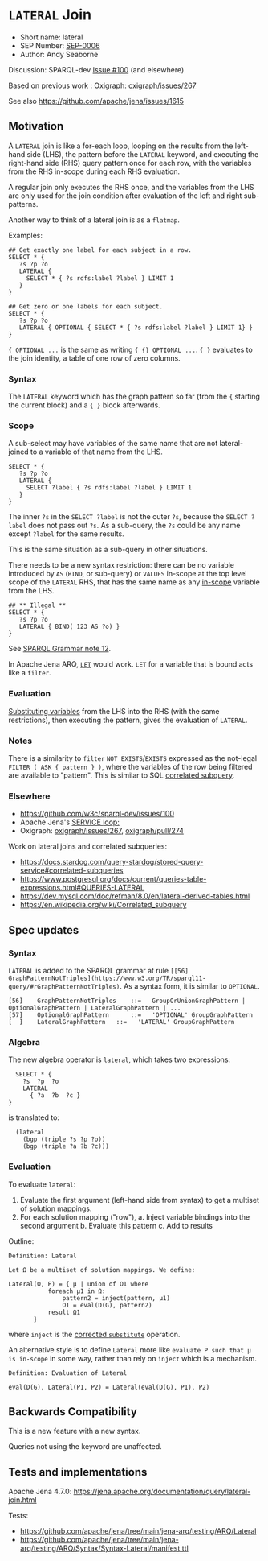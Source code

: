 # `LATERAL` Join

* Short name: lateral
* SEP Number: [SEP-0006](sep-0006.md)
* Author: Andy Seaborne

Discussion: SPARQL-dev [Issue #100](https://github.com/w3c/sparql-dev/issues/100) (and elsewhere)

Based on previous work : Oxigraph: [oxigraph/issues/267](https://github.com/oxigraph/oxigraph/issues/267)

See also https://github.com/apache/jena/issues/1615

## Motivation

A `LATERAL` join is like a for-each loop, looping on the results from the left-hand side (LHS),
the pattern before the `LATERAL` keyword, and executing the right-hand side (RHS) query pattern
once for each row, with the variables from the RHS in-scope during each RHS evaluation.

A regular join only executes the RHS once, and the variables from the LHS are only used for the
join condition after evaluation of the left and right sub-patterns.

Another way to think of a lateral join is as a `flatmap`.

Examples:
```sparql
## Get exactly one label for each subject in a row.
SELECT * {
   ?s ?p ?o
   LATERAL {
     SELECT * { ?s rdfs:label ?label } LIMIT 1
   }
}
```

```sparql
## Get zero or one labels for each subject.
SELECT * {
   ?s ?p ?o
   LATERAL { OPTIONAL { SELECT * { ?s rdfs:label ?label } LIMIT 1} }
}
```
`{ OPTIONAL ...` is the same as writing `{ {} OPTIONAL ...`.
`{ }` evaluates to the join identity, a table of one row of zero columns.

### Syntax

The `LATERAL` keyword which has the graph pattern so far (from the `{` starting the current
block) and a `{ }` block afterwards. 

### Scope

A sub-select may have variables of the same name that are not lateral-joined to a variable
of that name from the LHS.

```sparql
SELECT * {
   ?s ?p ?o
   LATERAL {
     SELECT ?label { ?s rdfs:label ?label } LIMIT 1
   }
}
```
The inner `?s` in the `SELECT ?label` is not the outer `?s`, because the `SELECT ?label`
does not pass out `?s`. As a sub-query, the `?s` could be any name except `?label` for
the same results.

This is the same situation as a sub-query in other situations.

There needs to be a new syntax restriction: there can be no variable introduced by `AS`
(`BIND`, or sub-query) or `VALUES` in-scope at the top level
scope of the `LATERAL` RHS, that has the same name as any
[in-scope](https://www.w3.org/TR/sparql11-query/#variableScope) variable from the LHS.

```sparql
## ** Illegal **
SELECT * {
   ?s ?p ?o
   LATERAL { BIND( 123 AS ?o) }
}
```

See [SPARQL Grammar note 12](https://www.w3.org/TR/sparql11-query/#sparqlGrammar).

In Apache Jena ARQ, [`LET`](https://jena.apache.org/documentation/query/assignment.html) would work.
`LET` for a variable that is bound acts like a `filter`.

### Evaluation

[Substituting variables](../SEP-0007/sep-0007.md) from the LHS into the RHS (with the same
restrictions), then executing the pattern, gives the evaluation of `LATERAL`.

### Notes

There is a similarity to `filter` `NOT EXISTS`/`EXISTS` expressed as the not-legal
`FILTER ( ASK { pattern } )`, where the variables of the row being filtered are available to
"pattern". This is similar to SQL
[correlated subquery](https://en.wikipedia.org/wiki/Correlated_subquery).

### Elsewhere

* https://github.com/w3c/sparql-dev/issues/100
* Apache Jena's [SERVICE <loop:>](https://jena.apache.org/documentation/query/service_enhancer.html)
* Oxigraph: [oxigraph/issues/267](https://github.com/oxigraph/oxigraph/issues/267),
  [oxigraph/pull/274](https://github.com/oxigraph/oxigraph/pull/274)

Work on lateral joins and correlated subqueries:

* https://docs.stardog.com/query-stardog/stored-query-service#correlated-subqueries
* https://www.postgresql.org/docs/current/queries-table-expressions.html#QUERIES-LATERAL
* https://dev.mysql.com/doc/refman/8.0/en/lateral-derived-tables.html
* https://en.wikipedia.org/wiki/Correlated_subquery

## Spec updates

### Syntax

`LATERAL` is added to the SPARQL grammar at rule
`[[56] GraphPatternNotTriples](https://www.w3.org/TR/sparql11-query/#rGraphPatternNotTriples)`.
As a syntax form, it is similar to `OPTIONAL`.

```
[56]  	GraphPatternNotTriples	  ::=  	GroupOrUnionGraphPattern | OptionalGraphPattern | LateralGraphPattern | ...
[57]  	OptionalGraphPattern	  ::=  	'OPTIONAL' GroupGraphPattern
[  ]  	LateralGraphPattern	  ::=  	'LATERAL' GroupGraphPattern
```

### Algebra

The new algebra operator is `lateral`, which takes two expressions:

```sparql
  SELECT * {
    ?s  ?p  ?o
    LATERAL
      { ?a  ?b  ?c }
}
```
is translated to:
```
  (lateral
    (bgp (triple ?s ?p ?o))
    (bgp (triple ?a ?b ?c)))
```

### Evaluation

To evaluate `lateral`:

1. Evaluate the first argument (left-hand side from syntax) to get a multiset of solution mappings.
2. For each solution mapping ("row"),
   a. Inject variable bindings into the second argument
   b. Evaluate this pattern
   c. Add to results

Outline:
```
Definition: Lateral

Let Ω be a multiset of solution mappings. We define:

Lateral(Ω, P) = { μ | union of Ω1 where 
           foreach μ1 in Ω:
               pattern2 = inject(pattern, μ1)
               Ω1 = eval(D(G), pattern2)
	       result Ω1
	   }
```
where `inject` is the [corrected `substitute`](https://afs.github.io/substitute.html) operation.

An alternative style is to define `Lateral` more like `evaluate P such that μ is in-scope` in some
way, rather than rely on `inject` which is a mechanism. 

```
Definition: Evaluation of Lateral

eval(D(G), Lateral(P1, P2) = Lateral(eval(D(G), P1), P2)
```

## Backwards Compatibility

This is a new feature with a new syntax.

Queries not using the keyword are unaffected.

## Tests and implementations

Apache Jena 4.7.0: https://jena.apache.org/documentation/query/lateral-join.html

Tests:
* https://github.com/apache/jena/tree/main/jena-arq/testing/ARQ/Lateral
* https://github.com/apache/jena/tree/main/jena-arq/testing/ARQ/Syntax/Syntax-Lateral/manifest.ttl
